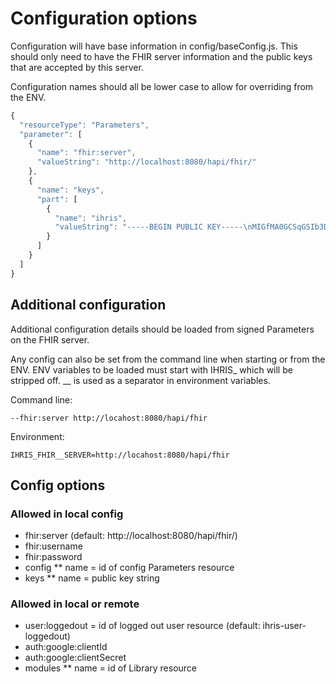 # Configuration options
Configuration will have base information in config/baseConfig.js.
This should only need to have the FHIR server information and the 
public keys that are accepted by this server.

Configuration names should all be lower case to allow
for overriding from the ENV.
```javascript
{
  "resourceType": "Parameters",
  "parameter": [
    {
      "name": "fhir:server",
      "valueString": "http://localhost:8080/hapi/fhir/"
    },
    {
      "name": "keys",
      "part": [
        {
          "name": "ihris",
          "valueString": "-----BEGIN PUBLIC KEY-----\nMIGfMA0GCSqGSIb3DQEBAQUAA4GNADCBiQKBgQDdeFrJr76IQ+SYAoAIw8crZKNW\nir2re7Z7Iu+XzeYYop5+36Ux6uEQKSXo7s1xY2ou9nCkVAddZ1qehBo0e2MCtk62\nmQJbBT18fiZ3veQPvb0LC/9aFl64RuOguPrCZC+sbZLegQ6Wwf96UWyqmR49gaHO\nEdXwdFdSVyBGyS7dmwIDAQAB\n-----END PUBLIC KEY-----"
        }
      ]
    }
  ]
}
```
## Additional configuration
Additional configuration details should be loaded from signed
Parameters on the FHIR server.

Any config can also be set from the command line when starting
or from the ENV.  ENV variables to be loaded must start with IHRIS\_
which will be stripped off. \_\_ is used as a separator in environment
variables.

Command line:
```
--fhir:server http://locahost:8080/hapi/fhir
```

Environment:
```
IHRIS_FHIR__SERVER=http://locahost:8080/hapi/fhir
```

## Config options

### Allowed in local config
* fhir:server (default: http://localhost:8080/hapi/fhir/)
* fhir:username
* fhir:password
* config
** name = id of config Parameters resource
* keys
** name = public key string

### Allowed in local or remote
* user:loggedout = id of logged out user resource (default: ihris-user-loggedout)
* auth:google:clientId
* auth:google:clientSecret
* modules
** name = id of Library resource
